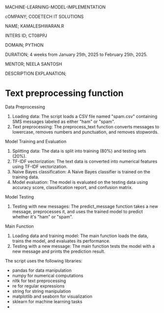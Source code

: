  MACHINE-LEARNING-MODEL-IMPLEMENTATION

cOMPANY; CODETECH IT SOLUTIONS

NAME; KAMALESHWARAN.R

INTERS ID; CT08PPJ

DOMAIN; PYTHON

DURATION; 4 weeks  from January 25th, 2025 to February 25th, 2025.  

MENTOR; NEELA SANTOSH

DESCRIPTION EXPLANATION;

# Text preprocessing function

Data Preprocessing
1. Loading data: The script loads a CSV file named "spam.csv" containing SMS messages labeled as either "ham" or "spam".
2. Text preprocessing: The preprocess_text function converts messages to lowercase, removes numbers and punctuation, and removes stopwords.

Model Training and Evaluation
1. Splitting data: The data is split into training (80%) and testing sets (20%).
2. TF-IDF vectorization: The text data is converted into numerical features using TF-IDF vectorization.
3. Naive Bayes classification: A Naive Bayes classifier is trained on the training data.
4. Model evaluation: The model is evaluated on the testing data using accuracy score, classification report, and confusion matrix.

Model Testing
1. Testing with new messages: The predict_message function takes a new message, preprocesses it, and uses the trained model to predict whether it's "ham" or "spam".

Main Function
1. Loading data and training model: The main function loads the data, trains the model, and evaluates its performance.
2. Testing with a new message: The main function tests the model with a new message and prints the prediction result.

The script uses the following libraries:

- pandas for data manipulation
- numpy for numerical computations
- nltk for text preprocessing
- re for regular expressions
- string for string manipulation
- matplotlib and seaborn for visualization
- sklearn for machine learning tasks
- 
